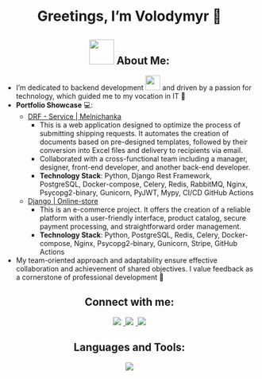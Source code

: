 <div id="me" align="center">

# Greetings, I’m Volodymyr 👋
</div>

<div id="tools" align="center">

## <img src="https://raw.githubusercontent.com/TheDudeThatCode/TheDudeThatCode/master/Assets/Developer.gif" width="50" /> About Me:
</div>

- I’m dedicated to backend development <img src="https://media.giphy.com/media/WUlplcMpOCEmTGBtBW/giphy.gif" width="30"> and driven by a passion for technology, which guided me to my vocation in IT 🌱
- **Portfolio Showcase** 💻:
  - [DRF - Service | Melnichanka](https://github.com/devlymar/Melnichanka)
    - This is a web application designed to optimize the process of submitting shipping requests. It automates the creation of documents based on pre-designed templates, followed by their conversion into Excel files and delivery to recipients via email.
    - Collaborated with a cross-functional team including a manager, designer, front-end developer, and another back-end developer.
    - **Technology Stack**: Python, Django Rest Framework, PostgreSQL, Docker-compose, Celery, Redis, RabbitMQ, Nginx, Psycopg2-binary, Gunicorn, PyJWT, Mypy, CI/CD GitHub Actions
  - [Django | Online-store](https://github.com/devlymar/django-store-server)
    - This is an e-commerce project. It offers the creation of a reliable platform with a user-friendly interface, product catalog, secure payment processing, and straightforward order management.
    - **Technology Stack**: Python, PostgreSQL, Redis, Celery, Docker-compose, Nginx, Psycopg2-binary, Gunicorn, Stripe, GitHub Actions
- My team-oriented approach and adaptability ensure effective collaboration and achievement of shared objectives. I value feedback as a cornerstone of professional development 💼

<div id="socials" align="center">

## Connect with me:

  <a href="mailto:lymarvolodymyr1@gmail.com">
    <img src="https://img.shields.io/badge/Gmail-D14836?style=for-the-badge&logo=gmail&logoColor=white" style="margin-right: 5px;">
  </a>
  <a href="https://t.me/vlymar">
    <img src="https://img.shields.io/badge/Telegram-2CA5E0?style=for-the-badge&logo=telegram&logoColor=white" style="margin-right: 5px;">
  </a>
  <a href="https://www.linkedin.com/in/volodymyr-lymar-45521b313/">
    <img src="https://img.shields.io/badge/LinkedIn-0077B5?style=for-the-badge&logo=linkedin&logoColor=white"/>
  </a>
</div>

<div id="tools" align="center">

## Languages and Tools:
</div>

<p align="center">
  <a href="https://#">
    <img src="https://skillicons.dev/icons?i=py,django,docker,postgres,redis,rabbitmq,bash,git,github,linux,postman" />
  </a>
</p>
